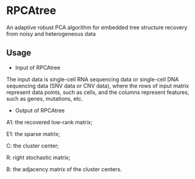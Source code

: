 # RPCAtree
An adaptive robust PCA algorithm for embedded tree structure recovery from noisy and heterogeneous data

## Usage
* Input of RPCAtree

The input data is single-cell RNA sequencing data or single-cell DNA sequencing data (SNV data or CNV data), where the rows of input matrix represent data points, such as cells, and the columns represent features, such as genes, mutations, etc. 

* Output of RPCAtree

A1: the recovered low-rank matrix;

E1: the sparse matrix;

C: the cluster center;

R: right stochastic matrix;

B: the adjacency matrix of the cluster centers.

